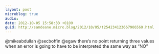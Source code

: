 ```yaml
---
layout: post
microblog: true
audio: 
date: 2012-10-05 15:58:33 +0100
guid: http://samdeane.micro.blog/2012/10/05/t254234123667906560.html
---
```

@mikeabdullah @secboffin @sgaw there’s no point returning three values when an error is going to have to be interpreted the same way as “NO”
